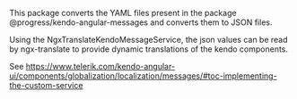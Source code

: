 This package converts the YAML files present in the package @progress/kendo-angular-messages and converts them to JSON files.

Using the NgxTranslateKendoMessageService, the json values can be read by ngx-translate to provide dynamic translations of the kendo components.

See https://www.telerik.com/kendo-angular-ui/components/globalization/localization/messages/#toc-implementing-the-custom-service